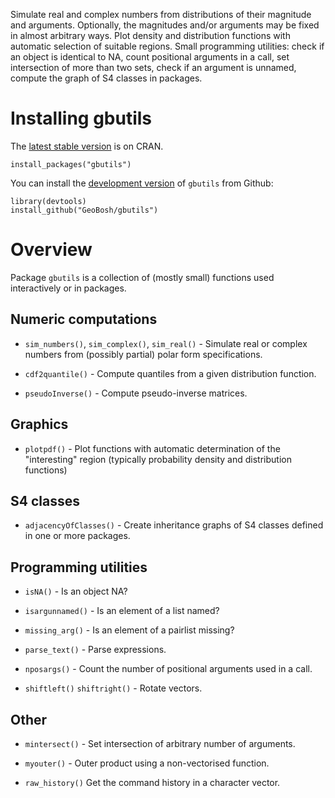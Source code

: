 Simulate real and complex numbers from distributions of their magnitude and
arguments. Optionally, the magnitudes and/or arguments may be fixed in almost arbitrary
ways. Plot density and distribution functions with automatic selection of suitable regions.
Small programming utilities: check if an object is identical to NA, count positional
arguments in a call, set intersection of more than two sets, check if an argument is unnamed, 
compute the graph of S4 classes in packages.


# Installing gbutils

The [latest stable version](https://cran.r-project.org/package=gbutils) is on CRAN. 

    install_packages("gbutils")

You can install the [development version](https://github.com/GeoBosh/gbutils) of `gbutils` from Github:

    library(devtools)
    install_github("GeoBosh/gbutils")


# Overview

Package `gbutils` is a collection of (mostly small) functions used interactively
or in packages.


## Numeric computations

-   `sim_numbers()`, `sim_complex()`, `sim_real()` - Simulate real or complex
    numbers from (possibly partial) polar form specifications.

-   `cdf2quantile()` - Compute quantiles from a given distribution function.

-   `pseudoInverse()` - Compute pseudo-inverse matrices.


## Graphics

-   `plotpdf()` - Plot functions with automatic determination of the "interesting"
    region (typically probability density and distribution functions)


## S4 classes

-   `adjacencyOfClasses()` - Create inheritance graphs of S4 classes defined in
    one or more packages.


## Programming utilities

-   `isNA()` - Is an object NA?

-   `isargunnamed()` - Is an element of a list named?

-   `missing_arg()` - Is an element of a pairlist missing?

-   `parse_text()` - Parse expressions.

-   `nposargs()` - Count the number of positional arguments used in a call.

-   `shiftleft()` `shiftright()` - Rotate vectors.


## Other

-   `mintersect()` - Set intersection of arbitrary number of arguments.

-   `myouter()` - Outer product using a non-vectorised function.

-   `raw_history()` Get the command history in a character vector.


